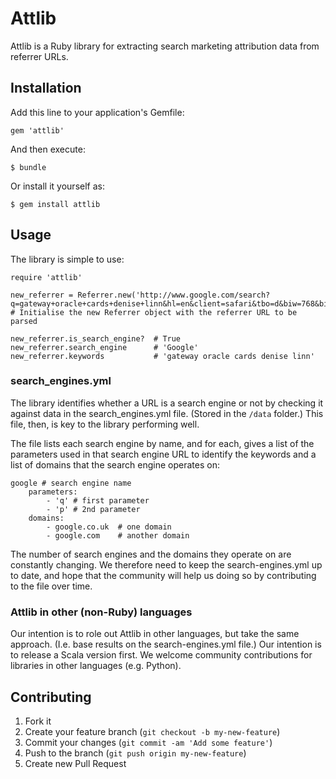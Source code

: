 # Attlib

Attlib is a Ruby library for extracting search marketing attribution data from referrer URLs.

## Installation

Add this line to your application's Gemfile:

    gem 'attlib'

And then execute:

    $ bundle

Or install it yourself as:

    $ gem install attlib

## Usage

The library is simple to use:

	require 'attlib'

	new_referrer = Referrer.new('http://www.google.com/search?q=gateway+oracle+cards+denise+linn&hl=en&client=safari&tbo=d&biw=768&bih=900&source=lnms&tbm=isch&ei=t9fTT_TFEYb28gTtg9HZAw&sa=X&oi=mode_link&ct=mode&cd=2&sqi=2&ved=0CEUQ_AUoAQ') # Initialise the new Referrer object with the referrer URL to be parsed

	new_referrer.is_search_engine? 	# True
	new_referrer.search_engine 		# 'Google'
	new_referrer.keywords 			# 'gateway oracle cards denise linn'

### search_engines.yml

The library identifies whether a URL is a search engine or not by checking it against data in the search_engines.yml file. (Stored in the `/data` folder.) This file, then, is key to the library performing well.

The file lists each search engine by name, and for each, gives a list of the parameters used in that search engine URL to identify the keywords and a list of domains that the search engine operates on:

	google # search engine name
		parameters:
			- 'q' # first parameter
			- 'p' # 2nd parameter
		domains:
			- google.co.uk 	# one domain
			- google.com 	# another domain

The number of search engines and the domains they operate on are constantly changing. We therefore need to keep the search-engines.yml up to date, and hope that the community will help us doing so by contributing to the file over time.

### Attlib in other (non-Ruby) languages

Our intention is to role out Attlib in other languages, but take the same approach. (I.e. base results on the search-engines.yml file.) Our intention is to release a Scala version first. We welcome community contributions for libraries in other languages (e.g. Python).

## Contributing

1. Fork it
2. Create your feature branch (`git checkout -b my-new-feature`)
3. Commit your changes (`git commit -am 'Add some feature'`)
4. Push to the branch (`git push origin my-new-feature`)
5. Create new Pull Request
